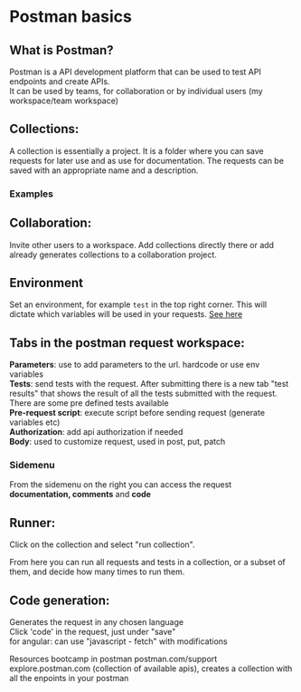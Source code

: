
# Postman basics

## What is Postman?
Postman is a API development platform that can be used to test API endpoints and create APIs.\
It can be used by teams, for collaboration or by individual users (my workspace/team workspace)

## Collections: 
A collection is essentially a project. It is a folder where you can save requests for later use and as
use for documentation. The requests can be saved with an appropriate name and a description.

### Examples


## Collaboration:
Invite other users to a workspace. Add collections directly there or add already generates collections 
to a collaboration project.

## Environment
Set an environment, for example `test` in the top right corner. This will dictate which variables will be used in your requests. [See here](variables.md)

## Tabs in the postman request workspace:
**Parameters**: use to add parameters to the url. hardcode or use env variables\
**Tests**: send tests with the request. After submitting there is a new tab "test results" that shows the
result of all the tests submitted with the request. There are some pre defined tests available\
**Pre-request script**: execute script before sending request (generate variables etc)\
**Authorization**: add api authorization if needed\
**Body**: used to customize request, used in post, put, patch

### Sidemenu

From the sidemenu on the right you can access the request **documentation, comments** and **code**

## Runner:
Click on the collection and select "run collection".

From here you can run all requests and tests in a collection, or a subset of them, and decide how many times to run them.

## Code generation:
Generates the request in any chosen language\
Click 'code' in the request, just under "save"\
for angular: can use "javascript - fetch" with modifications

Resources
bootcamp in postman
postman.com/support
explore.postman.com (collection of available apis), creates a collection with all the enpoints in your postman